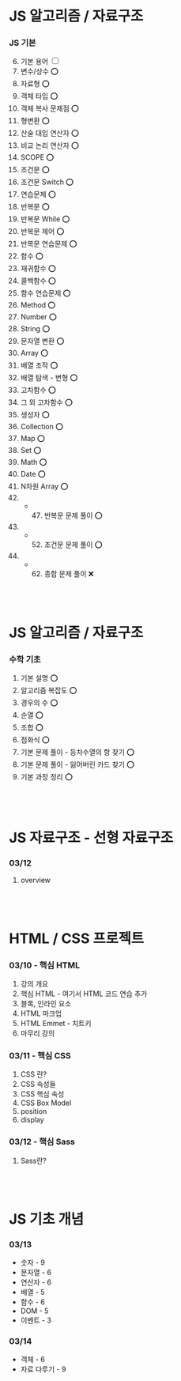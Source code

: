 # JS 알고리즘 / 자료구조

### JS 기본

6. 기본 용어 <input type="checkbox">
7. 변수/상수 ⭕
8. 자료형 ⭕
9. 객체 타입 ⭕
10. 객체 복사 문제점 ⭕
11. 형변환 ⭕
12. 산술 대입 연산자 ⭕
13. 비교 논리 연산자 ⭕
14. SCOPE ⭕
15. 조건문 ⭕
16. 조건문 Switch ⭕
17. 연습문제 ⭕
18. 반복문 ⭕
19. 반복문 While ⭕
20. 반복문 제어 ⭕
21. 반복문 연습문제 ⭕
22. 함수 ⭕
23. 재귀함수 ⭕
24. 콜백함수 ⭕
25. 함수 연습문제 ⭕
26. Method ⭕
27. Number ⭕
28. String ⭕
29. 문자열 변환 ⭕
30. Array ⭕
31. 배열 조작 ⭕
32. 배열 탐색 - 변형 ⭕
33. 고차함수 ⭕
34. 그 외 고차함수 ⭕
35. 생성자 ⭕
36. Collection ⭕
37. Map ⭕
38. Set ⭕
39. Math ⭕
40. Date ⭕
41. N차원 Array ⭕
42. - 47. 반복문 문제 풀이 ⭕
43. - 52. 조건문 문제 풀이 ⭕
44. - 62. 종합 문제 풀이 ❌

<br>
<br>

# JS 알고리즘 / 자료구조

### 수학 기초

1. 기본 설명 ⭕
2. 알고리즘 복잡도 ⭕
3. 경우의 수 ⭕
4. 순열 ⭕
5. 조합 ⭕
6. 점화식 ⭕
7. 기본 문제 풀이 - 등차수열의 항 찾기 ⭕
8. 기본 문제 풀이 - 잃어버린 카드 찾기 ⭕
9. 기본 과정 정리 ⭕

<br>
<br>

# JS 자료구조 - 선형 자료구조

### 03/12

1. overview

<br>
<br>

# HTML / CSS 프로젝트

### 03/10 - 핵심 HTML

1. 강의 개요
2. 핵심 HTML - 여기서 HTML 코드 연습 추가
3. 블록, 인라인 요소
4. HTML 마크업
5. HTML Emmet - 치트키
6. 마무리 강의

### 03/11 - 핵심 CSS

1. CSS 란?
2. CSS 속성들
3. CSS 핵심 속성
4. CSS Box Model
5. position
6. display

### 03/12 - 핵심 Sass

1. Sass란?

<br>
<br>

# JS 기초 개념

### 03/13

- 숫자 - 9
- 문자열 - 6
- 연산자 - 6
- 배열 - 5
- 함수 - 6
- DOM - 5
- 이벤트 - 3

### 03/14

- 객체 - 6
- 자료 다루기 - 9
